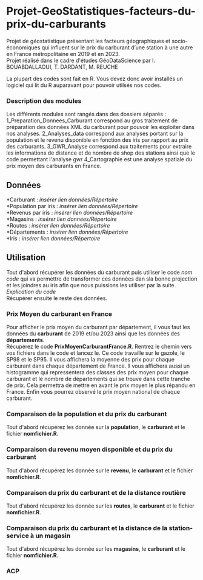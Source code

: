 # Projet-GeoStatistiques-facteurs-du-prix-du-carburants
Projet de géostatistique présentant les facteurs géographiques et socio-économiques qui influent sur le prix du carburant d’une station à une autre en France métropolitaine en 2019 et en 2023.    
Projet réalisé dans le cadre d'études GéoDataScience par I. BOUABDALLAOUI, T. DARDANT, M. REUCHE  

La plupart des codes sont fait en R. Vous devez donc avoir installés un logiciel qui lit du R auparavant pour pouvoir utilsés nos codes.  

### Description des modules
Les différents modules sont rangés dans des dossiers séparés :
1_Preparation_Donnees_Carburant correspond au gros traitement de préparation des données XML du carburant pour pouvoir les exploiter dans nos analyses. 
2_Analyses_data correspond aux analyses portant sur la population et le revenu disponible en fonction des iris par rapport au prix des carburants.
3_GWR_Analyse correspond aux traitements pour extraire les informations de distance et de nombre de shop des stations ainsi que le code permettant l'analyse gwr
4_Cartographie est une analyse spatiale du prix moyen des carburants en France.

## Données
*Carburant : _insérer lien données/Répertoire_  
*Population par iris : _insérer lien données/Répertoire_  
*Revenus par iris : _insérer lien données/Répertoire_  
*Magasins : _insérer lien données/Répertoire_  
*Routes : _insérer lien données/Répertoire_  
*Départements : _insérer lien données/Répertoire_  
*Iris : _insérer lien données/Répertoire_  

## Utilisation 
Tout d'abord récupérer les données du carburant puis utiliser le code _nom code_ qui va permettre de transformer ces données dan sla bonne projection et les joindres au iris afin que nous puissions les utiliser par la suite.  
_Explication du code_  
Récupérer ensuite le reste des données.  

### Prix Moyen du carburant en France
Pour afficher le prix moyen du carburant par département, il vous faut les données du **carburant** de 2019 et/ou 2023 ainsi que les données des **départements**.  
Récupérez le code **PrixMoyenCarburantFrance.R**. Rentrez le chemin vers vos fichiers dans le code et lancez le. Ce code travaille sur le gazole, le SP98 et le SP95. Il vous affichera la moyenne des prix pour chaque carburant dans chaque département de France. Il vous affichera aussi un histogramme qui repressentera des classes des prix moyen pour chaque carburant et le nombre de départements qui se trouve dans cette tranche de prix. Cela permettra de mettre en avant le prix moyen le plus répandu en France. Enfin vous pourrez observé le prix moyen national de chaque carburant.   
  
### Comparaison de la population et du prix du carburant
Tout d'abord récupérez les donnée sur la **population**, le **carburant** et le fichier **nomfichier.R**.  


### Comparaison du revenu moyen disponible et du prix du carburant
Tout d'abord récupérez les donnée sur le **revenu**, le **carburant** et le fichier **nomfichier.R**.  


### Comparaison du prix du carburant et de la distance routière 
Tout d'abord récupérez les donnée sur les **routes**, le **carburant** et le fichier **nomfichier.R**.  


### Comparaison du prix du carburant et la distance de la station-service à un magasin 
Tout d'abord récupérez les donnée sur les **magasins**, le **carburant** et le fichier **nomfichier.R**.  

### ACP





